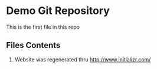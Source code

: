 # Demo Git Repository

This is the first file in this repo

## Files Contents

1. Website was regenerated thru http://www.initializr.com/